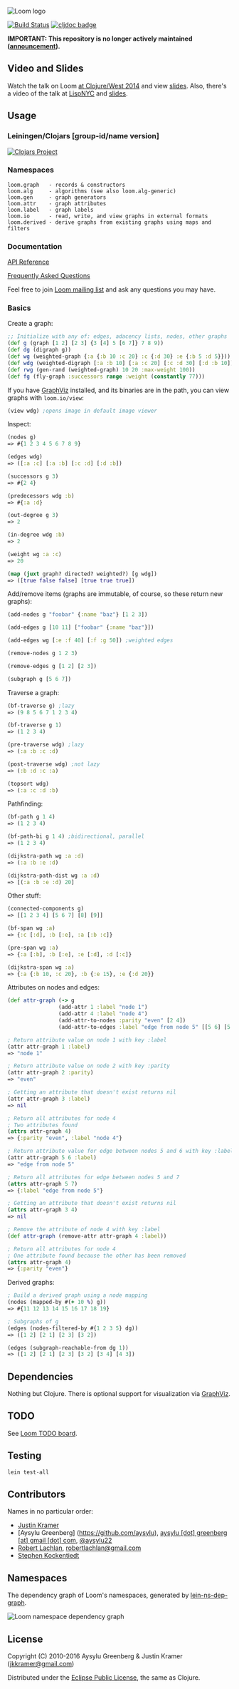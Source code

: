 ![Loom logo](https://raw.github.com/aysylu/loom/master/doc/loom_logo.png "Loom")

[![Build Status](https://travis-ci.org/aysylu/loom.png)](http://travis-ci.org/aysylu/loom)
[![cljdoc badge](https://cljdoc.org/badge/aysylu/loom)](https://cljdoc.org/d/aysylu/loom/CURRENT)

**IMPORTANT: This repository is no longer actively maintained ([announcement](https://groups.google.com/g/clojure/c/ng4azryzCfs/m/148yAoP4DgAJ)).**

## Video and Slides

Watch the talk on Loom [at Clojure/West 2014](https://www.youtube.com/watch?v=wEEutxTYQQU) and view [slides](http://www.slideshare.net/aysylu/loom-at-clojurewest-32794616). Also, there's a video of the talk at [LispNYC](http://youtu.be/Iev7zavblqg) and [slides](http://www.slideshare.net/aysylu/aysylu-loom).

## Usage

### Leiningen/Clojars [group-id/name version]

[![Clojars Project](http://clojars.org/aysylu/loom/latest-version.svg)](http://clojars.org/aysylu/loom)

### Namespaces

    loom.graph   - records & constructors
    loom.alg     - algorithms (see also loom.alg-generic)
    loom.gen     - graph generators
    loom.attr    - graph attributes
    loom.label   - graph labels
    loom.io      - read, write, and view graphs in external formats
    loom.derived - derive graphs from existing graphs using maps and filters

### Documentation

[API Reference](https://cljdoc.org/d/aysylu/loom/CURRENT)

[Frequently Asked Questions](http://aysy.lu/loom/faq.html)

Feel free to join [Loom mailing list](https://groups.google.com/forum/#!forum/loom-clj) and ask any questions you may have.

### Basics

Create a graph:
```clojure
;; Initialize with any of: edges, adacency lists, nodes, other graphs
(def g (graph [1 2] [2 3] {3 [4] 5 [6 7]} 7 8 9))
(def dg (digraph g))
(def wg (weighted-graph {:a {:b 10 :c 20} :c {:d 30} :e {:b 5 :d 5}}))
(def wdg (weighted-digraph [:a :b 10] [:a :c 20] [:c :d 30] [:d :b 10]))
(def rwg (gen-rand (weighted-graph) 10 20 :max-weight 100))
(def fg (fly-graph :successors range :weight (constantly 77)))
```
If you have [GraphViz](http://www.graphviz.org) installed, and its binaries are in the path, you can view graphs with <code>loom.io/view</code>:
```clojure
(view wdg) ;opens image in default image viewer
```

Inspect:
```clojure
(nodes g)
=> #{1 2 3 4 5 6 7 8 9}

(edges wdg)
=> ([:a :c] [:a :b] [:c :d] [:d :b])

(successors g 3)
=> #{2 4}

(predecessors wdg :b)
=> #{:a :d}

(out-degree g 3)
=> 2

(in-degree wdg :b)
=> 2

(weight wg :a :c)
=> 20

(map (juxt graph? directed? weighted?) [g wdg])
=> ([true false false] [true true true])
```
Add/remove items (graphs are immutable, of course, so these return new graphs):
```clojure
(add-nodes g "foobar" {:name "baz"} [1 2 3])

(add-edges g [10 11] ["foobar" {:name "baz"}])

(add-edges wg [:e :f 40] [:f :g 50]) ;weighted edges

(remove-nodes g 1 2 3)

(remove-edges g [1 2] [2 3])

(subgraph g [5 6 7])
```
Traverse a graph:
```clojure
(bf-traverse g) ;lazy
=> (9 8 5 6 7 1 2 3 4)

(bf-traverse g 1)
=> (1 2 3 4)

(pre-traverse wdg) ;lazy
=> (:a :b :c :d)

(post-traverse wdg) ;not lazy
=> (:b :d :c :a)

(topsort wdg)
=> (:a :c :d :b)
```
Pathfinding:
```clojure
(bf-path g 1 4)
=> (1 2 3 4)

(bf-path-bi g 1 4) ;bidirectional, parallel
=> (1 2 3 4)

(dijkstra-path wg :a :d)
=> (:a :b :e :d)

(dijkstra-path-dist wg :a :d)
=> [(:a :b :e :d) 20]
```
Other stuff:
```clojure
(connected-components g)
=> [[1 2 3 4] [5 6 7] [8] [9]]

(bf-span wg :a)
=> {:c [:d], :b [:e], :a [:b :c]}

(pre-span wg :a)
=> {:a [:b], :b [:e], :e [:d], :d [:c]}

(dijkstra-span wg :a)
=> {:a {:b 10, :c 20}, :b {:e 15}, :e {:d 20}}
```
Attributes on nodes and edges:
```clojure
(def attr-graph (-> g
                (add-attr 1 :label "node 1")
                (add-attr 4 :label "node 4")
                (add-attr-to-nodes :parity "even" [2 4])
                (add-attr-to-edges :label "edge from node 5" [[5 6] [5 7]])))

; Return attribute value on node 1 with key :label
(attr attr-graph 1 :label)
=> "node 1"

; Return attribute value on node 2 with key :parity
(attr attr-graph 2 :parity)
=> "even"

; Getting an attribute that doesn't exist returns nil
(attr attr-graph 3 :label)
=> nil

; Return all attributes for node 4
; Two attributes found
(attrs attr-graph 4)
=> {:parity "even", :label "node 4"}

; Return attribute value for edge between nodes 5 and 6 with key :label
(attr attr-graph 5 6 :label)
=> "edge from node 5"

; Return all attributes for edge between nodes 5 and 7
(attrs attr-graph 5 7)
=> {:label "edge from node 5"}

; Getting an attribute that doesn't exist returns nil
(attrs attr-graph 3 4)
=> nil

; Remove the attribute of node 4 with key :label
(def attr-graph (remove-attr attr-graph 4 :label))

; Return all attributes for node 4
; One attribute found because the other has been removed
(attrs attr-graph 4)
=> {:parity "even"}
```
Derived graphs:
```clojure
; Build a derived graph using a node mapping
(nodes (mapped-by #(+ 10 %) g))
=> #{11 12 13 14 15 16 17 18 19}

; Subgraphs of g
(edges (nodes-filtered-by #{1 2 3 5} dg))
=> ([1 2] [2 1] [2 3] [3 2])

(edges (subgraph-reachable-from dg 1))
=> ([1 2] [2 1] [2 3] [3 2] [3 4] [4 3])
```
## Dependencies

Nothing but Clojure. There is optional support for visualization via [GraphViz](http://graphviz.org).

## TODO

See [Loom TODO board](https://trello.com/b/VgPZkvjP/loom-todo).

## Testing

```bash
lein test-all
```

## Contributors

Names in no particular order:

* [Justin Kramer](https://github.com/jkk/)
* [Aysylu Greenberg] (https://github.com/aysylu), [aysylu [dot] greenberg [at] gmail [dot] com](mailto:aysylu.greenberg@gmail.com), [@aysylu22](http://twitter.com/aysylu22)
* [Robert Lachlan](https://github.com/heffalump), [robertlachlan@gmail.com](mailto:robertlachlan@gmail.com)
* [Stephen Kockentiedt](https://github.com/s-k)

## Namespaces

The dependency graph of Loom's namespaces, generated by [lein-ns-dep-graph](https://github.com/hilverd/lein-ns-dep-graph).

![Loom namespace dependency graph](./doc/ns-dep-graph.png)

## License

Copyright (C) 2010-2016 Aysylu Greenberg & Justin Kramer (jkkramer@gmail.com)

Distributed under the [Eclipse Public License](http://opensource.org/licenses/eclipse-1.0.php), the same as Clojure.
